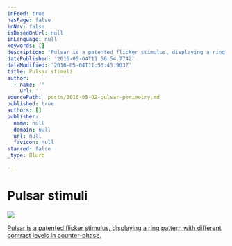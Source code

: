 ```yaml
---
inFeed: true
hasPage: false
inNav: false
isBasedOnUrl: null
inLanguage: null
keywords: []
description: 'Pulsar is a patented flicker stimulus, displaying a ring pattern with different contrast levels in counter-phase.'
datePublished: '2016-05-04T11:56:54.774Z'
dateModified: '2016-05-04T11:56:45.903Z'
title: Pulsar stimuli
author:
  - name: ''
    url: ''
sourcePath: _posts/2016-05-02-pulsar-perimetry.md
published: true
authors: []
publisher:
  name: null
  domain: null
  url: null
  favicon: null
starred: false
_type: Blurb

---
```

# Pulsar stimuli
![](https://the-grid-user-content.s3-us-west-2.amazonaws.com/e7edf2ec-1ea7-46e5-b309-a5d9d15f7614.png)

[Pulsar is a patented flicker stimulus, displaying a ring pattern with different contrast levels in counter-phase.][0]

[0]: https://www.haag-streit.com/haag-streit-diagnostics/products/perimetry/octopus-600/#c932